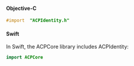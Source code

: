 #### Objective-C

```objectivec
#import  "ACPIdentity.h"
```

#### Swift

In Swift, the ACPCore library includes ACPIdentity:

```swift
import ACPCore
```